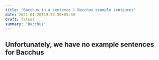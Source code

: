 ```yaml
---
title: "Bacchus in a sentence | Bacchus example sentences"
date: 2021-01-20T19:57:50+05:30
draft: falses
summary: "Bacchus"
---
```

## Unfortunately, we have no example sentences for Bacchus                 

